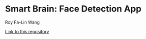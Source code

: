 # Smart Brain: Face Detection App

Roy Fa-Lin Wang

[Link to this repository](https://github.com/falinwang/react-facerecognitionbrain)
